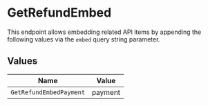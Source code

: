# GetRefundEmbed

This endpoint allows embedding related API items by appending the following values via the `embed` query string
parameter.


## Values

| Name                    | Value                   |
| ----------------------- | ----------------------- |
| `GetRefundEmbedPayment` | payment                 |